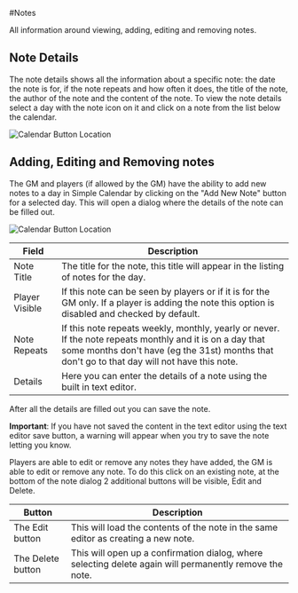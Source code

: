 #Notes

All information around viewing, adding, editing and removing notes.

## Note Details

The note details shows all the information about a specific note: the date the note is for, if the note repeats and how often it does, the title of the note, the author of the note and the content of the note.
To view the note details select a day with the note icon on it and click on a note from the list below the calendar.

![Calendar Button Location](https://raw.githubusercontent.com/vigoren/foundryvtt-simple-calendar/main/docs/images/note-view.png)


## Adding, Editing and Removing notes

The GM and players (if allowed by the GM) have the ability to add new notes to a day in Simple Calendar by clicking on the "Add New Note" button for a selected day.
This will open a dialog where the details of the note can be filled out.

![Calendar Button Location](https://raw.githubusercontent.com/vigoren/foundryvtt-simple-calendar/main/docs/images/note-new.png)

Field | Description
------- | -----------
Note Title | The title for the note, this title will appear in the listing of notes for the day.
Player Visible | If this note can be seen by players or if it is for the GM only. If a player is adding the note this option is disabled and checked by default.
Note Repeats | If this note repeats weekly, monthly, yearly or never. If the note repeats monthly and it is on a day that some months don't have (eg the 31st) months that don't go to that day will not have this note.
Details | Here you can enter the details of a note using the built in text editor.

After all the details are filled out you can save the note.

**Important**: If you have not saved the content in the text editor using the text editor save button, a warning will appear when you try to save the note letting you know.

Players are able to edit or remove any notes they have added, the GM is able to edit or remove any note.
To do this click on an existing note, at the bottom of the note dialog 2 additional buttons will be visible, Edit and Delete.

Button | Description
------- | -----------
The Edit button | This will load the contents of the note in the same editor as creating a new note.
The Delete button | This will open up a confirmation dialog, where selecting delete again will permanently remove the note.
